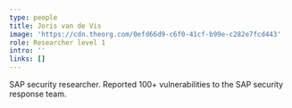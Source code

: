 ```yaml
---
type: people
title: Joris van de Vis
image: 'https://cdn.theorg.com/0efd66d9-c6f0-41cf-b99e-c282e7fcd443'
role: Researcher level 1
intro: ''
links: []
---
```

SAP security researcher. Reported 100+ vulnerabilities to the SAP security response team. 
